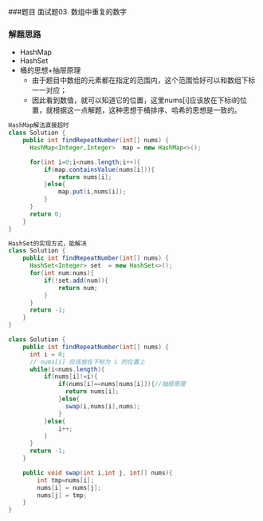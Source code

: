 ###题目
面试题03. 数组中重复的数字

### 解题思路
- HashMap
- HashSet
- 桶的思想+抽屉原理
    + 由于题目中数组的元素都在指定的范围内，这个范围恰好可以和数组下标一一对应；
    + 因此看到数值，就可以知道它的位置，这里nums[i]应该放在下标i的位置，就根据这一点解题，这种思想于桶排序、哈希的思想是一致的。


```java
HashMap解法直接超时
class Solution {
    public int findRepeatNumber(int[] nums) {
      HashMap<Integer,Integer>  map = new HashMap<>();

      for(int i=0;i<nums.length;i++){
          if(map.containsValue(nums[i])){
              return nums[i];
          }else{
              map.put(i,nums[i]);
          }
      }
      return 0;
    }
}
```

```java
HashSet的实现方式，能解决
class Solution {
    public int findRepeatNumber(int[] nums) {
      HashSet<Integer> set  = new HashSet<>();
      for(int num:nums){
          if(!set.add(num)){
              return num;
          }
      }
      return -1;
    }
}
```

```java
class Solution {
    public int findRepeatNumber(int[] nums) {
      int i = 0;
      // nums[i] 应该放在下标为 i 的位置上
      while(i<nums.length){
          if(nums[i]!=i){
              if(nums[i]==nums[nums[i]]){//抽屉原理
                return nums[i];
              }else{
                swap(i,nums[i],nums);
              }
          }else{
              i++;
          }
      }
      return -1;
    }

    public void swap(int i,int j, int[] nums){
        int tmp=nums[i];
        nums[i] = nums[j];
        nums[j] = tmp;
    }
}
```
